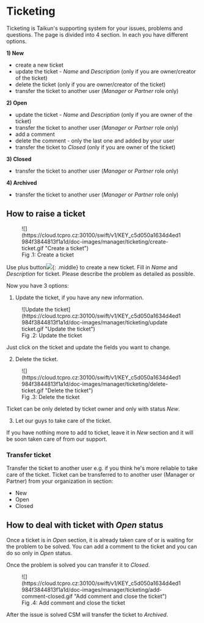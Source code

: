 # **Ticketing**

Ticketing is Taikun's supporting system for your issues, problems and questions. The page is divided into 4 section. In each you have different options.

**1) New**

* create a new ticket
* update the ticket - *Name* and *Description* (only if you are owner/creator of the ticket)
* delete the ticket (only if you are owner/creator of the ticket)
* transfer the ticket to another user (*Manager* or *Partner* role only)

**2) Open**

* update the ticket - *Name* and *Description* (only if you are owner of the ticket)
* transfer the ticket to another user (*Manager* or *Partner* role only)
* add a comment
* delete the comment - only the last one and added by your user
* transfer the ticket to *Closed* (only if you are owner of the ticket)

**3) Closed**

* transfer the ticket to another user (*Manager* or *Partner* role only)

**4) Archived**

* transfer the ticket to another user (*Manager* or *Partner* role only)

## **How to raise a ticket**

<figure markdown>
  ![](https://cloud.tcpro.cz:30100/swift/v1/KEY_c5d050a1634d4ed1984f3844813f1a1d/doc-images/manager/ticketing/create-ticket.gif "Create a ticket")
  <figcaption>Fig .1: Create a ticket</figcaption>
</figure>

Use plus button![](https://cloud.tcpro.cz:30100/swift/v1/KEY_c5d050a1634d4ed1984f3844813f1a1d/doc-images/icons/ticketing-plus.png){: .middle} to create a new ticket. Fill in *Name* and *Description* for ticket. Please describe the problem as detailed as possible.

Now you have 3 options:

1) Update the ticket, if you have any new information.

<figure markdown>
  ![Update the ticket](https://cloud.tcpro.cz:30100/swift/v1/KEY_c5d050a1634d4ed1984f3844813f1a1d/doc-images/manager/ticketing/update ticket.gif "Update the ticket")
  <figcaption>Fig .2: Update the ticket</figcaption>
</figure>

Just click on the ticket and update the fields you want to change.

2) Delete the ticket.

<figure markdown>
  ![](https://cloud.tcpro.cz:30100/swift/v1/KEY_c5d050a1634d4ed1984f3844813f1a1d/doc-images/manager/ticketing/delete-ticket.gif "Delete the ticket")
  <figcaption>Fig .3: Delete the ticket</figcaption>
</figure>

Ticket can be only deleted by ticket owner and only with status *New*.

3) Let our guys to take care of the ticket.

If you have nothing more to add to ticket, leave it in *New* section and it will be soon taken care of from our support.


### **Transfer ticket**

Transfer the ticket to another user e.g. if you think he's more reliable to take care of the ticket. Ticket can be transferred to to another user (Manager or Partner) from your organization in section:

* New
* Open
* Closed

## **How to deal with ticket with *Open* status**

Once a ticket is in *Open* section, it is already taken care of or is waiting for the problem to be solved. You can add a comment to the ticket and you can do so only in *Open* status.

Once the problem is solved you can transfer it to *Closed*.

<figure markdown>
  ![](https://cloud.tcpro.cz:30100/swift/v1/KEY_c5d050a1634d4ed1984f3844813f1a1d/doc-images/manager/ticketing/add-comment-closed.gif "Add comment and close the ticket")
  <figcaption>Fig .4: Add comment and close the ticket</figcaption>
</figure>

After the issue is solved CSM will transfer the ticket to *Archived*.
